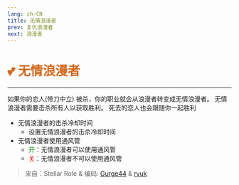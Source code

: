```yaml
---
lang: zh-CN
title: 无情浪漫者
prev: 复仇浪漫者
next: 浪漫者
---
```


# <font color="#d2691e">💕 <b>无情浪漫者</b></font> <Badge text="Benign" type="tip" vertical="middle"/>

***

如果你的恋人(带刀中立) 被杀，你的职业就会从浪漫者转变成无情浪漫者。 无情浪漫者需要击杀所有人以获取胜利。 死去的恋人也会跟随你一起胜利

- 无情浪漫者的击杀冷却时间
  - 设置无情浪漫者的击杀冷却时间
- 无情浪漫者使用通风管
  - <font color=green>开</font>：无情浪漫者可以使用通风管
  - <font color=red>关</font>：无情浪漫者不可以使用通风管

> 来自：Stellar Role & 编码: [Gurge44](#) & [ryuk](#)
